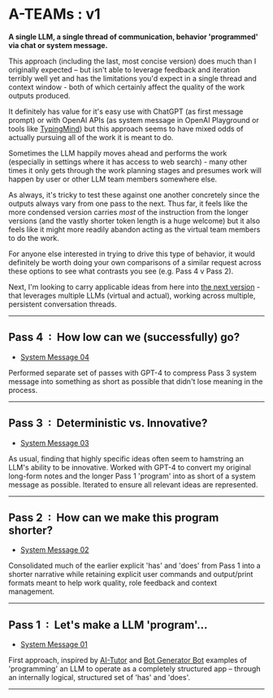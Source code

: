 # A-TEAMs : v1

**A single LLM, a single thread of communication, behavior 'programmed' via chat or system message.**

This approach (including the last, most concise version) does much than I originally expected – but isn't able to leverage feedback and iteration terribly well yet and has the limitations you'd expect in a single thread and context window - both of which certainly affect the quality of the work outputs produced.

It definitely has value for it's easy use with ChatGPT (as first message prompt) or with OpenAI APIs (as system message in OpenAI Playground or tools like [TypingMind](https://www.typingmind.com/)) but this approach seems to have mixed odds of actually pursuing all of the work it is meant to do.

Sometimes the LLM happily moves ahead and performs the work (especially in settings where it has access to web search) - many other times it only gets through the work planning stages and presumes work will happen by user or other LLM team members somewhere else.

As always, it's tricky to test these against one another concretely since the outputs always vary from one pass to the next. Thus far, it feels like the more condensed version carries *most* of the instruction from the longer versions (and the vastly shorter token length is a huge welcome) but it also feels like it might more readily abandon acting as the virtual team members to do the work.

For anyone else interested in trying to drive this type of behavior, it would definitely be worth doing your own comparisons of a similar request across these options to see what contrasts you see (e.g. Pass 4 v Pass 2).

Next, I'm looking to carry applicable ideas from here into [the next version](/02_multiple-llms/README.md) - that leverages multiple LLMs (virtual and actual), working across multiple, persistent conversation threads.

---

## Pass 4  :  How low can we (successfully) go?

- [System Message 04](/01_single-llm/v4.md)

Performed separate set of passes with GPT-4 to compress Pass 3 system message into something as short as possible that didn't lose meaning in the process.

---

## Pass 3  :  Deterministic vs. Innovative?

- [System Message 03](/01_single-llm/v3.md)

As usual, finding that highly specific ideas often seem to hamstring an LLM's ability to be innovative. Worked with GPT-4 to convert my original long-form notes and the longer Pass 1 'program' into as short of a system message as possible. Iterated to ensure all relevant ideas are represented.

---

## Pass 2  :  How can we make this program shorter?

- [System Message 02](/01_single-llm/v2.md)

Consolidated much of the earlier explicit 'has' and 'does' from Pass 1 into a shorter narrative while retaining explicit user commands and output/print formats meant to help work quality, role feedback and context management.

---

## Pass 1  :  Let's make a LLM 'program'…

- [System Message 01](/01_single-llm/v1.md)

First approach, inspired by [AI-Tutor](https://github.com/JushBJJ/Mr.-Ranedeer-AI-Tutor) and [Bot Generator Bot](https://github.com/ruvnet/Bot-Generator-Bot/blob/main/prompts/primary_bgb.txt) examples of 'programming' an LLM to operate as a completely structured app – through an internally logical, structured set of 'has' and 'does'.

---
